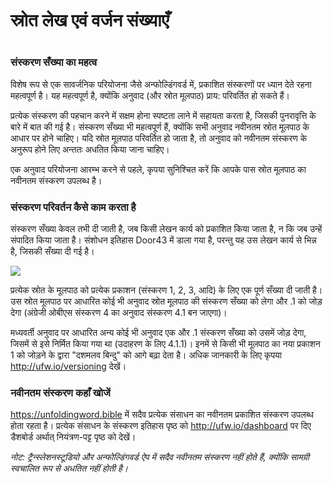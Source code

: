 # स्रोत लेख एवं वर्जन संख्याएँ

 #

### संस्करण सँख्या का महत्व

विशेष रूप से एक सावर्जनिक परियोजना जैसे अन्फोल्डिंगवर्ड में, प्रकाशित संस्करणों पर ध्यान देते रहना महत्वपूर्ण है। यह महत्वपूर्ण है, क्योंकि अनुवाद (और स्रोत मूलपाठ) प्राय: परिवर्तित हो सकते हैं।

प्रत्येक संस्करण की पहचान करने में सक्षम होना स्पष्टता लाने में सहायता करता है, जिसकी पुनरावृत्ति के बारे में बात की गई है। संस्करण सँख्या भी महत्वपूर्ण हैं, क्योंकि सभी अनुवाद नवीनतम स्रोत मूलपाठ के आधार पर होने चाहिए। यदि स्रोत मूलपाठ परिवर्तित हो जाता है, तो अनुवाद को नवीनतम संस्करण के अनुरूप होने लिए अन्ततः अधतित किया जाना चाहिए।

एक अनुवाद परियोजना आरम्भ करने से पहले, कृपया सुनिश्चित करें कि आपके पास स्रोत मूलपाठ का नवीनतम संस्करण उपलब्ध है। 

### संस्करण परिवर्तन कैसे काम करता है

संस्करण सँख्या केवल तभी दी जाती है, जब किसी लेखन कार्य को प्रकाशित किया जाता है, न कि जब उन्हें संपादित किया जाता है। संशोधन इतिहास Door43 में डाला गया है, परन्तु यह उस लेखन कार्य से भिन्न है, जिसकी सँख्या दी गई है।

![](Https://cdn.door43.org/ta/jpg/versioning.jpg)

प्रत्येक स्रोत के मूलपाठ को प्रत्येक प्रकाशन (संस्करण 1, 2, 3, आदि) के लिए एक पूर्ण सँख्या दी जाती है। उस स्रोत मूलपाठ पर आधारित कोई भी अनुवाद स्रोत मूलपाठ की संस्करण सँख्या को लेगा और .1 को जोड़ देगा (अंग्रेजी ओबीएस संस्करण 4 का अनुवाद संस्करण 4.1 बन जाएगा)।

मध्यवर्ती अनुवाद पर आधारित अन्य कोई भी अनुवाद एक और .1 संस्करण सँख्या को उसमें जोड़ देगा, जिसमें से इसे निर्मित किया गया था (उदाहरण के लिए 4.1.1)। इनमें से किसी भी मूलपाठ का नया प्रकाशन 1 को जोड़ने के द्वारा "दशमलव बिन्दु" को आगे बढ़ा देता है। अधिक जानकारी के लिए कृपया http://ufw.io/versioning देखें।

### नवीनतम संस्करण कहाँ खोजें

https://unfoldingword.bible में सदैव प्रत्येक संसाधन का नवीनतम प्रकाशित संस्करण उपलब्ध होता रहता है। प्रत्येक संसाधन के संस्करण इतिहास पृष्ठ को http://ufw.io/dashboard पर दिए डैशबोर्ड अर्थात् नियंत्रण-पट्ट पृष्ठ को देखें। 

*नोट: ट्रैन्स्लेशनस्टूडियो और अन्फोल्डिंगवर्ड ऐप में सदैव नवीनतम संस्करण नहीं होते हैं, क्योंकि सामग्री स्वचालित रूप से अधतित नहीं होती है।*
